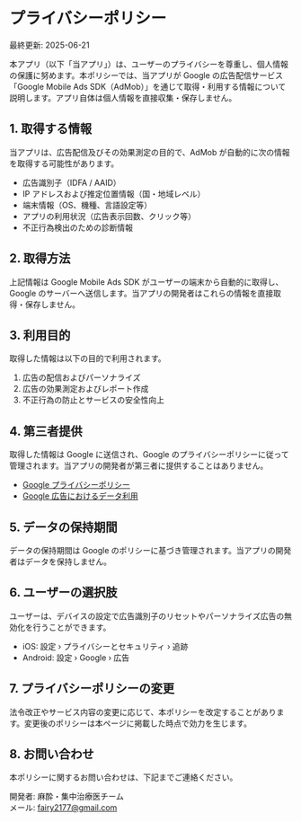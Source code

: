 # プライバシーポリシー

最終更新: 2025-06-21

本アプリ（以下「当アプリ」）は、ユーザーのプライバシーを尊重し、個人情報の保護に努めます。本ポリシーでは、当アプリが Google の広告配信サービス「Google Mobile Ads SDK（AdMob）」を通じて取得・利用する情報について説明します。アプリ自体は個人情報を直接収集・保存しません。

## 1. 取得する情報
当アプリは、広告配信及びその効果測定の目的で、AdMob が自動的に次の情報を取得する可能性があります。

- 広告識別子（IDFA / AAID）
- IP アドレスおよび推定位置情報（国・地域レベル）
- 端末情報（OS、機種、言語設定等）
- アプリの利用状況（広告表示回数、クリック等）
- 不正行為検出のための診断情報

## 2. 取得方法
上記情報は Google Mobile Ads SDK がユーザーの端末から自動的に取得し、Google のサーバーへ送信します。当アプリの開発者はこれらの情報を直接取得・保存しません。

## 3. 利用目的
取得した情報は以下の目的で利用されます。

1. 広告の配信およびパーソナライズ  
2. 広告の効果測定およびレポート作成  
3. 不正行為の防止とサービスの安全性向上  

## 4. 第三者提供
取得した情報は Google に送信され、Google のプライバシーポリシーに従って管理されます。当アプリの開発者が第三者に提供することはありません。

- [Google プライバシーポリシー](https://policies.google.com/privacy?hl=ja)  
- [Google 広告におけるデータ利用](https://policies.google.com/technologies/ads?hl=ja)

## 5. データの保持期間
データの保持期間は Google のポリシーに基づき管理されます。当アプリの開発者はデータを保持しません。

## 6. ユーザーの選択肢
ユーザーは、デバイスの設定で広告識別子のリセットやパーソナライズ広告の無効化を行うことができます。

- iOS: 設定 › プライバシーとセキュリティ › 追跡  
- Android: 設定 › Google › 広告

## 7. プライバシーポリシーの変更
法令改正やサービス内容の変更に応じて、本ポリシーを改定することがあります。変更後のポリシーは本ページに掲載した時点で効力を生じます。

## 8. お問い合わせ
本ポリシーに関するお問い合わせは、下記までご連絡ください。

開発者: 麻酔・集中治療医チーム  
メール: fairy2177@gmail.com